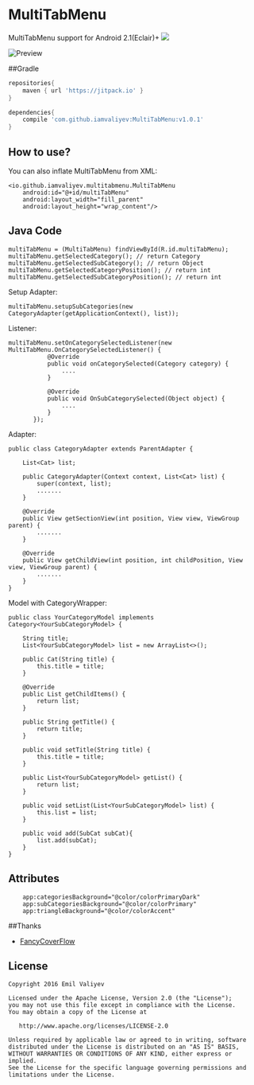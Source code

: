 # MultiTabMenu
MultiTabMenu support for Android 2.1(Eclair)+
[![](https://jitpack.io/v/iamvaliyev/MultiTabMenu.svg)](https://jitpack.io/#iamvaliyev/MultiTabMenu)

![Preview](https://cloud.githubusercontent.com/assets/7686591/22694543/1d2ed4da-ed61-11e6-9a28-8a89a390e5f2.gif)

##Gradle

```groovy
repositories{
    maven { url 'https://jitpack.io' }
}

dependencies{
    compile 'com.github.iamvaliyev:MultiTabMenu:v1.0.1'
}
```
## How to use?
You can also inflate MultiTabMenu from XML:

    <io.github.iamvaliyev.multitabmenu.MultiTabMenu
        android:id="@+id/multiTabMenu"
        android:layout_width="fill_parent"
        android:layout_height="wrap_content"/>
        
## Java Code

    multiTabMenu = (MultiTabMenu) findViewById(R.id.multiTabMenu);
    multiTabMenu.getSelectedCategory(); // return Category
    multiTabMenu.getSelectedSubCategory(); // return Object
    multiTabMenu.getSelectedCategoryPosition(); // return int
    multiTabMenu.getSelectedSubCategoryPosition(); // return int
    
Setup Adapter:

    multiTabMenu.setupSubCategories(new CategoryAdapter(getApplicationContext(), list));

Listener:

    multiTabMenu.setOnCategorySelectedListener(new MultiTabMenu.OnCategorySelectedListener() {
               @Override
               public void onCategorySelected(Category category) {
                   ....
               }

               @Override
               public void OnSubCategorySelected(Object object) {
                   ....
               }
           });

Adapter:
    
    public class CategoryAdapter extends ParentAdapter {

        List<Cat> list;

        public CategoryAdapter(Context context, List<Cat> list) {
            super(context, list);
            .......
        }

        @Override
        public View getSectionView(int position, View view, ViewGroup parent) {
            .......
        }

        @Override
        public View getChildView(int position, int childPosition, View view, ViewGroup parent) {
            .......
        }
    }

Model with CategoryWrapper:
    
    public class YourCategoryModel implements Category<YourSubCategoryModel> {

        String title;
        List<YourSubCategoryModel> list = new ArrayList<>();

        public Cat(String title) {
            this.title = title;
        }

        @Override
        public List getChildItems() {
            return list;
        }

        public String getTitle() {
            return title;
        }

        public void setTitle(String title) {
            this.title = title;
        }

        public List<YourSubCategoryModel> getList() {
            return list;
        }

        public void setList(List<YourSubCategoryModel> list) {
            this.list = list;
        }

        public void add(SubCat subCat){
            list.add(subCat);
        }
    }

        
## Attributes
        app:categoriesBackground="@color/colorPrimaryDark"
        app:subCategoriesBackground="@color/colorPrimary"
        app:triangleBackground="@color/colorAccent"

##Thanks
*   [FancyCoverFlow](https://github.com/davidschreiber/FancyCoverFlow)

License
-------

    Copyright 2016 Emil Valiyev

    Licensed under the Apache License, Version 2.0 (the "License");
    you may not use this file except in compliance with the License.
    You may obtain a copy of the License at

       http://www.apache.org/licenses/LICENSE-2.0

    Unless required by applicable law or agreed to in writing, software
    distributed under the License is distributed on an "AS IS" BASIS,
    WITHOUT WARRANTIES OR CONDITIONS OF ANY KIND, either express or implied.
    See the License for the specific language governing permissions and
    limitations under the License.
